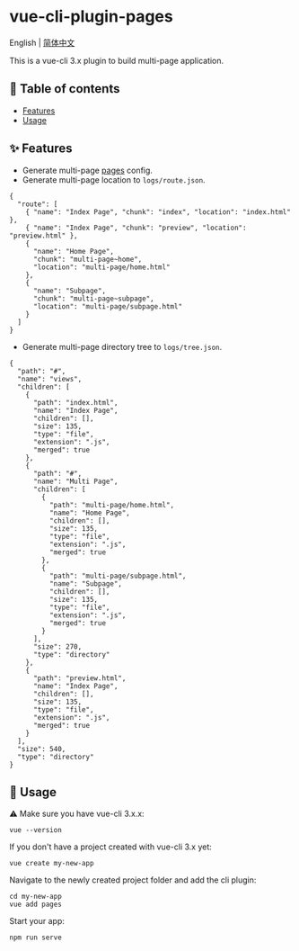 # vue-cli-plugin-pages

English | [简体中文](./README-zh_CN.md)

This is a vue-cli 3.x plugin to build multi-page application.

## 🔗 Table of contents

* [Features](#-features)
* [Usage](#-usage)


## ✨ Features

* Generate multi-page [pages](https://cli.vuejs.org/config/#pages) config.
* Generate multi-page location to `logs/route.json`.
```
{
  "route": [
    { "name": "Index Page", "chunk": "index", "location": "index.html" },
    { "name": "Index Page", "chunk": "preview", "location": "preview.html" },
    {
      "name": "Home Page",
      "chunk": "multi-page~home",
      "location": "multi-page/home.html"
    },
    {
      "name": "Subpage",
      "chunk": "multi-page~subpage",
      "location": "multi-page/subpage.html"
    }
  ]
}
```

* Generate multi-page directory tree to `logs/tree.json`.

```
{
  "path": "#",
  "name": "views",
  "children": [
    {
      "path": "index.html",
      "name": "Index Page",
      "children": [],
      "size": 135,
      "type": "file",
      "extension": ".js",
      "merged": true
    },
    {
      "path": "#",
      "name": "Multi Page",
      "children": [
        {
          "path": "multi-page/home.html",
          "name": "Home Page",
          "children": [],
          "size": 135,
          "type": "file",
          "extension": ".js",
          "merged": true
        },
        {
          "path": "multi-page/subpage.html",
          "name": "Subpage",
          "children": [],
          "size": 135,
          "type": "file",
          "extension": ".js",
          "merged": true
        }
      ],
      "size": 270,
      "type": "directory"
    },
    {
      "path": "preview.html",
      "name": "Index Page",
      "children": [],
      "size": 135,
      "type": "file",
      "extension": ".js",
      "merged": true
    }
  ],
  "size": 540,
  "type": "directory"
}

```

## 🔨 Usage

:warning: Make sure you have vue-cli 3.x.x:

```
vue --version
```

If you don't have a project created with vue-cli 3.x yet:

```
vue create my-new-app
```

Navigate to the newly created project folder and add the cli plugin:

```
cd my-new-app
vue add pages
```

Start your app:

```
npm run serve
```
